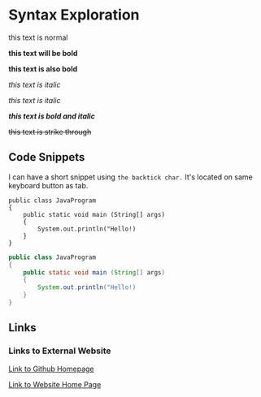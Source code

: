 # Syntax Exploration 

<!-- this is a single line comment -->

<!-- 
this is a multi-
line
comment
-->

this text is normal 

**this text will be bold**

__this text is also bold__

*this text is italic*

_this text is italic_

***this text is bold and italic***

~~this text is strike through~~

## Code Snippets 

I can have a short snippet using `the backtick char.` It's located on same keyboard button as tab.

```
public class JavaProgram 
{
    public static void main (String[] args) 
    {
        System.out.println("Hello!)
    }
} 
```

<!-- can spesify language and it will highlight -->

```java
public class JavaProgram 
{
    public static void main (String[] args) 
    {
        System.out.println("Hello!)
    }
} 
```

## Links 

### Links to External Website 
<!-- [link text](link url) -->
[Link to Github Homepage](https://github.com/)

[Link to Website Home Page](./index.md)

